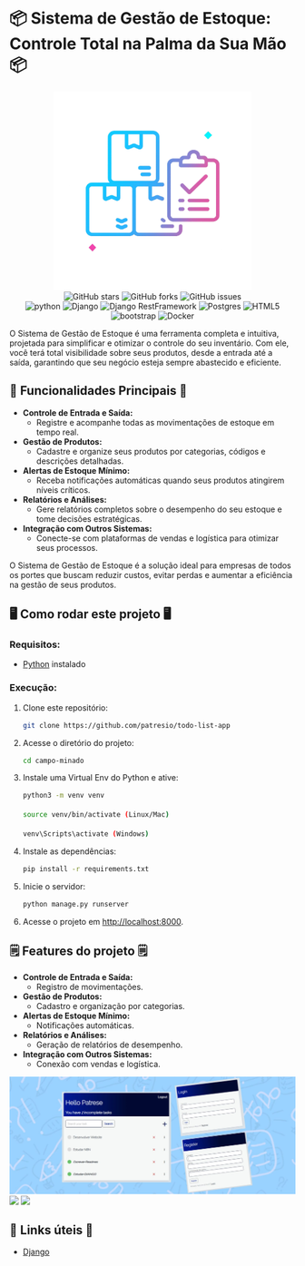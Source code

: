 # 📦 Sistema de Gestão de Estoque: Controle Total na Palma da Sua Mão 📦

<div align="center">
<img src="https://github.com/patresio/sge-django-master/raw/master/.gitassets/capa.png" width="350" />

<div data-badges>
    <img src="https://img.shields.io/github/stars/patresio/sge-django-master?style=for-the-badge" alt="GitHub stars" />
    <img src="https://img.shields.io/github/forks/patresio/sge-django-master?style=for-the-badge" alt="GitHub forks" />
    <img src="https://img.shields.io/github/issues/patresio/sge-django-master?style=for-the-badge" alt="GitHub issues" />
</div>

<div data-badges>
    <img src="https://img.shields.io/badge/Python-14354C?style=for-the-badge&logo=python&logoColor=white" alt="python" />
    <img src="https://img.shields.io/badge/Django-092E20?style=for-the-badge&logo=django&logoColor=white" alt="Django" />
    <img src="https://img.shields.io/badge/DJANGO-REST-ff1709?style=for-the-badge&logo=django&logoColor=white&color=ff1709&labelColor=gray" alt="Django RestFramework" />
    <img src="https://img.shields.io/badge/postgres-%23316192.svg?style=for-the-badge&logo=postgresql&logoColor=white" alt="Postgres" />
    <img src="https://img.shields.io/badge/html5-%23E34F26.svg?style=for-the-badge&logo=html5&logoColor=white" alt="HTML5" />
    <img src="https://img.shields.io/badge/Bootstrap-563D7C?style=for-the-badge&logo=bootstrap&logoColor=white" alt="bootstrap" />
    <img src="https://img.shields.io/badge/docker-%230db7ed.svg?style=for-the-badge&logo=docker&logoColor=white" alt="Docker" />
</div>
</div>

O Sistema de Gestão de Estoque é uma ferramenta completa e intuitiva, projetada para simplificar e otimizar o controle do seu inventário. Com ele, você terá total visibilidade sobre seus produtos, desde a entrada até a saída, garantindo que seu negócio esteja sempre abastecido e eficiente.

## 🚀 Funcionalidades Principais 🚀

* **Controle de Entrada e Saída:**
    * Registre e acompanhe todas as movimentações de estoque em tempo real.
* **Gestão de Produtos:**
    * Cadastre e organize seus produtos por categorias, códigos e descrições detalhadas.
* **Alertas de Estoque Mínimo:**
    * Receba notificações automáticas quando seus produtos atingirem níveis críticos.
* **Relatórios e Análises:**
    * Gere relatórios completos sobre o desempenho do seu estoque e tome decisões estratégicas.
* **Integração com Outros Sistemas:**
    * Conecte-se com plataformas de vendas e logística para otimizar seus processos.

O Sistema de Gestão de Estoque é a solução ideal para empresas de todos os portes que buscam reduzir custos, evitar perdas e aumentar a eficiência na gestão de seus produtos.

## 🖥️ Como rodar este projeto 🖥️

### Requisitos:

- [Python](https://python.org) instalado

### Execução:

1. Clone este repositório:

   ```sh
   git clone https://github.com/patresio/todo-list-app
   ```

2. Acesse o diretório do projeto:

   ```sh
   cd campo-minado
   ```

3. Instale uma Virtual Env do Python e ative:

   ```sh
   python3 -m venv venv

   source venv/bin/activate (Linux/Mac)

   venv\Scripts\activate (Windows)
   ```

4. Instale as dependências:

   ```sh
   pip install -r requirements.txt
   ```

5. Inicie o servidor:

   ```sh
   python manage.py runserver
   ```

6. Acesse o projeto em [http://localhost:8000](http://localhost:8000).

## 🗒️ Features do projeto 🗒️

* **Controle de Entrada e Saída:**
    * Registro de movimentações.
* **Gestão de Produtos:**
    * Cadastro e organização por categorias.
* **Alertas de Estoque Mínimo:**
    * Notificações automáticas.
* **Relatórios e Análises:**
    * Geração de relatórios de desempenho.
* **Integração com Outros Sistemas:**
    * Conexão com vendas e logística.

![](https://github.com/patresio/todo-list-app/raw/master/.gitassets/2.jpg)
![](https://github.com/patresio/todo-list-app/raw/master/.gitassets/3.jpg)
![](https://github.com/patresio/todo-list-app/raw/master/.gitassets/4.jpg)

## 💎 Links úteis 💎

- [Django](https://docs.djangoproject.com/en/4.2/)